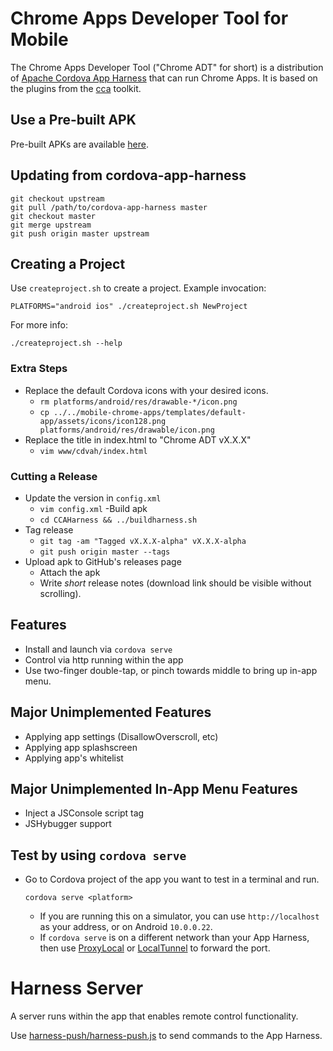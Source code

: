 # Chrome Apps Developer Tool for Mobile

The Chrome Apps Developer Tool ("Chrome ADT" for short) is a distribution of
[Apache Cordova App Harness](https://git-wip-us.apache.org/repos/asf/cordova-app-harness.git)
that can run Chrome Apps. It is based on the plugins from the
[cca](https://github.com/MobileChomeApps/mobile-chrome-apps) toolkit.

## Use a Pre-built APK
Pre-built APKs are available [here](https://github.com/MobileChromeApps/harness/releases).

## Updating from cordova-app-harness

    git checkout upstream
    git pull /path/to/cordova-app-harness master
    git checkout master
    git merge upstream
    git push origin master upstream

## Creating a Project
Use `createproject.sh` to create a project. Example invocation:

    PLATFORMS="android ios" ./createproject.sh NewProject

For more info:

    ./createproject.sh --help

### Extra Steps

- Replace the default Cordova icons with your desired icons.
  - `rm platforms/android/res/drawable-*/icon.png`
  - `cp ../../mobile-chrome-apps/templates/default-app/assets/icons/icon128.png platforms/android/res/drawable/icon.png`
- Replace the title in index.html to "Chrome ADT vX.X.X"
  - `vim www/cdvah/index.html`

### Cutting a Release

- Update the version in `config.xml`
  - `vim config.xml`
-Build apk
  - `cd CCAHarness && ../buildharness.sh`
- Tag release
  - `git tag -am "Tagged vX.X.X-alpha" vX.X.X-alpha`
  - `git push origin master --tags`
- Upload apk to GitHub's releases page
  - Attach the apk
  - Write *short* release notes (download link should be visible without scrolling).

## Features
* Install and launch via `cordova serve`
* Control via http running within the app
* Use two-finger double-tap, or pinch towards middle to bring up in-app menu.

## Major Unimplemented Features
* Applying app settings (DisallowOverscroll, etc)
* Applying app splashscreen
* Applying app's whitelist

## Major Unimplemented In-App Menu Features
* Inject a JSConsole script tag
* JSHybugger support

## Test by using `cordova serve`
* Go to Cordova project of the app you want to test in a terminal and run.

      cordova serve <platform>

  * If you are running this on a simulator, you can use `http://localhost` as your address, or on Android `10.0.0.22`.
  * If `cordova serve` is on a different network than your App Harness, then use [ProxyLocal](http://proxylocal.com/) or [LocalTunnel](http://progrium.com/localtunnel/) to forward the port.

# Harness Server

A server runs within the app that enables remote control functionality.

Use [harness-push/harness-push.js](harness-push/README.md) to send commands to the App Harness.

